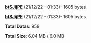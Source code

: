 [**btSJijPE**](/data/btSJijPE.txt) (21/12/22 - 01:33)- 1605 bytes

[**btSJijPE**](/data/btSJijPE.txt) (21/12/22 - 01:33)- 1605 bytes

**Total Datas**: 959

**Total Size**: 6.04 MB / 6.0 MB